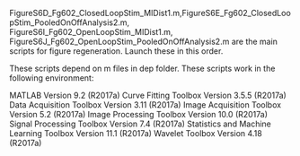 FigureS6D_Fg602_ClosedLoopStim_MIDist1.m,FigureS6E_Fg602_ClosedLoopStim_PooledOnOffAnalysis2.m, FigureS6I_Fg602_OpenLoopStim_MIDist1.m, FigureS6J_Fg602_OpenLoopStim_PooledOnOffAnalysis2.m are the main scripts for figure regeneration.
Launch these in this order.

These scripts depend on m files in dep folder.
These scripts work in the following environment: 

MATLAB                                                Version 9.2         (R2017a)
Curve Fitting Toolbox                                 Version 3.5.5       (R2017a)
Data Acquisition Toolbox                              Version 3.11        (R2017a)
Image Acquisition Toolbox                             Version 5.2         (R2017a)
Image Processing Toolbox                              Version 10.0        (R2017a)
Signal Processing Toolbox                             Version 7.4         (R2017a)
Statistics and Machine Learning Toolbox               Version 11.1        (R2017a)
Wavelet Toolbox                                       Version 4.18        (R2017a)